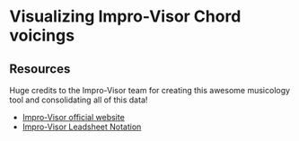 # Visualizing Impro-Visor Chord voicings

## Resources

Huge credits to the Impro-Visor team for creating this awesome musicology tool and consolidating all of this data!

- [Impro-Visor official website](https://www.cs.hmc.edu/~keller/jazz/improvisor/)
- [Impro-Visor Leadsheet Notation](https://www.cs.hmc.edu/~keller/jazz/improvisor/LeadsheetNotation.pdf)
